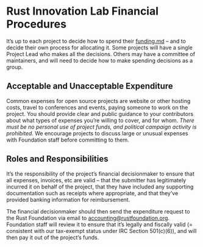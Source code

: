 # Rust Innovation Lab Financial Procedures

It’s up to each project to decide how to spend their [funding.md](funding) – and to decide their own process for allocating it. Some projects will have a single Project Lead who makes all the decisions. Others may have a committee of maintainers, and will need to decide how to make spending decisions as a group.

## Acceptable and Unacceptable Expenditure

Common expenses for open source projects are website or other hosting costs, travel to conferences and events, paying someone to work on the project. You should provide clear and public guidance to your contributors about what types of expenses you’re willing to cover, and for whom. _There must be no personal use of project funds, and political campaign activity is prohibited._ We encourage projects to discuss large or unusual expenses with Foundation staff before committing to them.

## Roles and Responsibilities

It’s the responsibility of the project’s financial decisionmaker to ensure that all expenses, invoices, etc are valid – that the submitter has legitimately incurred it on behalf of the project, that they have included any supporting documentation such as receipts where appropriate, and that they’ve provided banking information for reimbursement.

The financial decisionmaker should then send the expenditure request to the Rust Foundation via email to accounting@rustfoundation.org. Foundation staff will review it to ensure that it’s legally and fiscally valid (= consistent with our tax-exempt status under IRC Section 501(c)(6)), and will then pay it out of the project’s funds.

